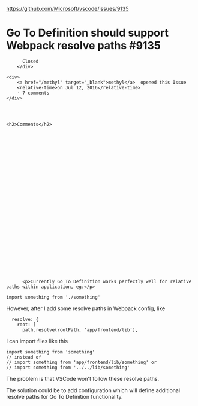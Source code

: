 <a href="https://github.com/Microsoft/vscode/issues/9135">https://github.com/Microsoft/vscode/issues/9135</a><div id="articleHeader"><h1>              Go To Definition should support Webpack resolve paths            #9135    </h1></div>


  <div>
    <div>
        <div>
          
          Closed
        </div>
    
    <div>
        <a href="/methyl" target="_blank">methyl</a>  opened this Issue
        <relative-time>on Jul 12, 2016</relative-time>
        · 7 comments
    </div>
  



    <h2>Comments</h2>
    
      

      

        

          
            




            

  

    



    

      

  
    
      

          <p>Currently Go To Definition works perfectly well for relative paths within application, eg:</p>
<pre><code>import something from './something'
</code></pre>
<p>However, after I add some resolve paths in Webpack config, like</p>
<pre><code>  resolve: {
    root: [
      path.resolve(rootPath, 'app/frontend/lib'),
</code></pre>
<p>I can import files like this</p>
<pre><code>import something from 'something'
// instead of 
// import something from 'app/frontend/lib/something' or
// import something from '../../lib/something'
</code></pre>
<p>The problem is that VSCode won't follow these resolve paths.</p>
<p>The solution could be to add configuration which will define additional resolve paths for Go To Definition functionality.</p>
      